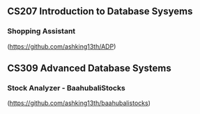 ## CS207 Introduction to Database Sysyems
### Shopping Assistant
(https://github.com/ashking13th/ADP)

## CS309 Advanced Database Systems
### Stock Analyzer - BaahubaliStocks

(https://github.com/ashking13th/baahubalistocks)
